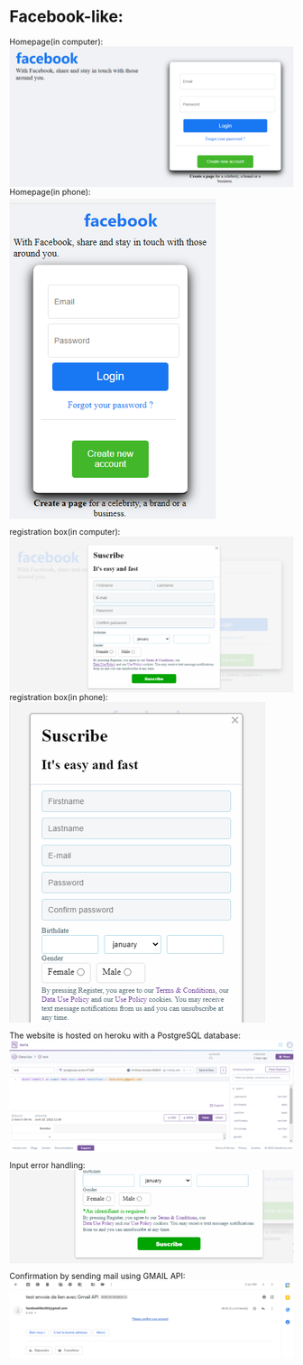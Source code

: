 # Facebook-like:

Homepage(in computer):<br>
<img src="https://github.com/AndryMSI3/Facebook-like/blob/main/screenshot/Homepage.png" align=center>
Homepage(in phone):<br>
<img src="https://github.com/AndryMSI3/Facebook-like/blob/main/screenshot/responsive1.png" align=center>

registration box(in computer):<br>
<img src="https://github.com/AndryMSI3/Facebook-like/blob/main/screenshot/Login.png" align=center>
registration box(in phone):<br>
<img src="https://github.com/AndryMSI3/Facebook-like/blob/main/screenshot/responsive2.png" align=center>

The website is hosted on heroku with a PostgreSQL database:<br>
<img src="https://github.com/AndryMSI3/Facebook-like/blob/main/screenshot/Heroku.png" align=center>

Input error handling:<br>
<img src="https://github.com/AndryMSI3/Facebook-like/blob/main/screenshot/Error%20handling.png" align=center>

Confirmation by sending mail using GMAIL API:<br>
<img src="https://github.com/AndryMSI3/Facebook-like/blob/main/screenshot/Gmail.png" align=center>

